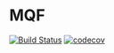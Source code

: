 # MQF
[![Build Status](https://travis-ci.org/shokrof/MQF.svg?branch=master)](https://travis-ci.org/shokrof/MQF)
[![codecov](https://codecov.io/gh/shokrof/MQF/branch/master/graph/badge.svg)](https://codecov.io/gh/shokrof/MQF)
